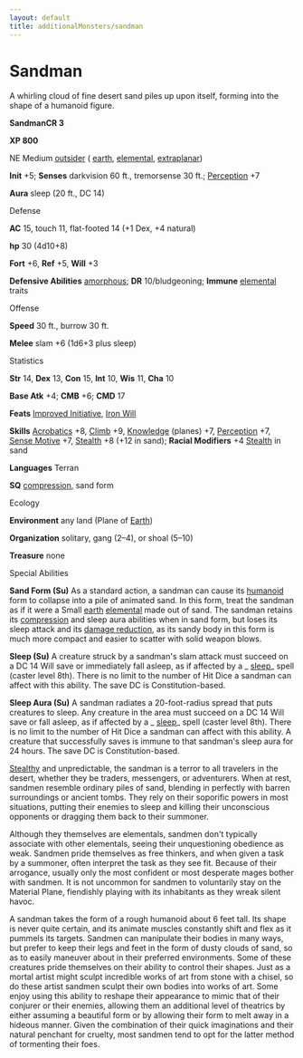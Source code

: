 ```yaml
---
layout: default
title: additionalMonsters/sandman
---
```

# Sandman

A whirling cloud of fine desert sand piles up upon itself, forming into the shape of a humanoid figure.

**SandmanCR 3**

**XP 800**

NE Medium [outsider](monsters/creatureTypes#_outsider) ( [earth](monsters/creatureTypes#_earth-subtype), [elemental](monsters/creatureTypes#_elemental-subtype), [extraplanar](monsters/creatureTypes#_extraplanar-subtype))

**Init** +5; **Senses** darkvision 60 ft., tremorsense 30 ft.; [Perception](additionalMonsters/../skills/perception#_perception) +7

**Aura** sleep (20 ft., DC 14)

Defense

**AC** 15, touch 11, flat-footed 14 (+1 Dex, +4 natural)

**hp** 30 (4d10+8)

**Fort** +6, **Ref** +5, **Will** +3

**Defensive Abilities** [amorphous](monsters/universalMonsterRules#_amorphous); **DR** 10/bludgeoning; **Immune** [elemental](monsters/creatureTypes#_elemental-subtype) traits

Offense

**Speed** 30 ft., burrow 30 ft.

**Melee** slam +6 (1d6+3 plus sleep)

Statistics

**Str** 14, **Dex** 13, **Con** 15, **Int** 10, **Wis** 11, **Cha** 10

**Base Atk** +4; **CMB** +6; **CMD** 17

**Feats** [Improved Initiative](additionalMonsters/../feats#_improved-initiative), [Iron Will](additionalMonsters/../feats#_iron-will)

**Skills** [Acrobatics](additionalMonsters/../skills/acrobatics#_acrobatics) +8, [Climb](additionalMonsters/../skills/climb#_climb) +9, [Knowledge](additionalMonsters/../skills/knowledge#_knowledge) (planes) +7, [Perception](additionalMonsters/../skills/perception#_perception) +7, [Sense Motive](additionalMonsters/../skills/senseMotive#_sense-motive) +7, [Stealth](additionalMonsters/../skills/stealth#_stealth) +8 (+12 in sand); **Racial Modifiers** +4 [Stealth](additionalMonsters/../skills/stealth#_stealth) in sand

**Languages** Terran

**SQ** [compression](monsters/universalMonsterRules#_compression), sand form

Ecology

**Environment** any land (Plane of [Earth](monsters/creatureTypes#_earth-subtype))

**Organization** solitary, gang (2–4), or shoal (5–10)

**Treasure** none

Special Abilities

**Sand Form (Su)** As a standard action, a sandman can cause its [humanoid](monsters/creatureTypes#_humanoid) form to collapse into a pile of animated sand. In this form, treat the sandman as if it were a Small [earth](monsters/creatureTypes#_earth-subtype) [elemental](monsters/creatureTypes#_elemental-subtype) made out of sand. The sandman retains its [compression](monsters/universalMonsterRules#_compression) and sleep aura abilities when in sand form, but loses its sleep attack and its [damage reduction](monsters/universalMonsterRules#_damage-reduction-(ex-or-su)), as its sandy body in this form is much more compact and easier to scatter with solid weapon blows.

**Sleep (Su)** A creature struck by a sandman's slam attack must succeed on a DC 14 Will save or immediately fall asleep, as if affected by a _ [sleep](additionalMonsters/../spells/sleep#_sleep)_ spell (caster level 8th). There is no limit to the number of Hit Dice a sandman can affect with this ability. The save DC is Constitution-based.

**Sleep Aura (Su)** A sandman radiates a 20-foot-radius spread that puts creatures to sleep. Any creature in the area must succeed on a DC 14 Will save or fall asleep, as if affected by a _ [sleep](additionalMonsters/../spells/sleep#_sleep)_ spell (caster level 8th). There is no limit to the number of Hit Dice a sandman can affect with this ability. A creature that successfully saves is immune to that sandman's sleep aura for 24 hours. The save DC is Constitution-based.

[Stealthy](additionalMonsters/../feats#_stealthy) and unpredictable, the sandman is a terror to all travelers in the desert, whether they be traders, messengers, or adventurers. When at rest, sandmen resemble ordinary piles of sand, blending in perfectly with barren surroundings or ancient tombs. They rely on their soporific powers in most situations, putting their enemies to sleep and killing their unconscious opponents or dragging them back to their summoner.

Although they themselves are elementals, sandmen don't typically associate with other elementals, seeing their unquestioning obedience as weak. Sandmen pride themselves as free thinkers, and when given a task by a summoner, often interpret the task as they see fit. Because of their arrogance, usually only the most confident or most desperate mages bother with sandmen. It is not uncommon for sandmen to voluntarily stay on the Material Plane, fiendishly playing with its inhabitants as they wreak silent havoc.

A sandman takes the form of a rough humanoid about 6 feet tall. Its shape is never quite certain, and its animate muscles constantly shift and flex as it pummels its targets. Sandmen can manipulate their bodies in many ways, but prefer to keep their legs and feet in the form of dusty clouds of sand, so as to easily maneuver about in their preferred environments. Some of these creatures pride themselves on their ability to control their shapes. Just as a mortal artist might sculpt incredible works of art from stone with a chisel, so do these artist sandmen sculpt their own bodies into works of art. Some enjoy using this ability to reshape their appearance to mimic that of their conjurer or their enemies, allowing them an additional level of theatrics by either assuming a beautiful form or by allowing their form to melt away in a hideous manner. Given the combination of their quick imaginations and their natural penchant for cruelty, most sandmen tend to opt for the latter method of tormenting their foes.

